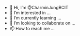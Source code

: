 - 👋 Hi, I’m @CharminJungBCIT
- 👀 I’m interested in ...
- 🌱 I’m currently learning ...
- 💞️ I’m looking to collaborate on ...
- 📫 How to reach me ...

<!---
CharminJungBCIT/CharminJungBCIT is a ✨ special ✨ repository because its `README.md` (this file) appears on your GitHub profile.
You can click the Preview link to take a look at your changes.
--->
